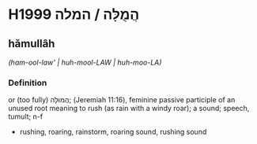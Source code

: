 # H1999 הֲמֻלָּה / המלה

## hămullâh

_(ham-ool-law' | huh-mool-LAW | huh-moo-LA)_

### Definition

or (too fully) הֲמוּלָּה; (Jeremiah 11:16), feminine passive participle of an unused root meaning to rush (as rain with a windy roar); a sound; speech, tumult; n-f

- rushing, roaring, rainstorm, roaring sound, rushing sound
